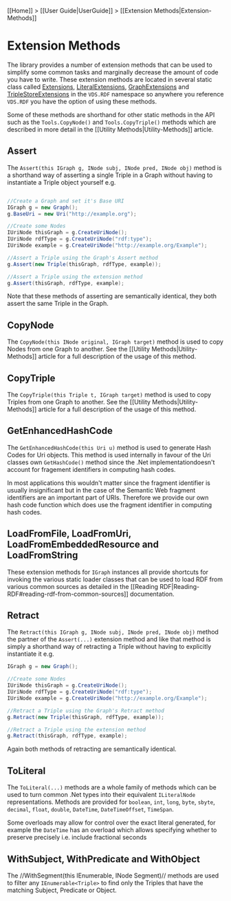 [[Home]] > [[User Guide|UserGuide]] > [[Extension Methods|Extension-Methods]]

# Extension Methods 

The library provides a number of extension methods that can be used to simplify some common tasks and marginally decrease the amount of code you have to write. These extension methods are located in several static class called [Extensions](https://dotnetrdf.github.io/api/html/T_VDS_RDF_Extensions.htm), [LiteralExtensions](https://dotnetrdf.github.io/api/html/T_VDS_RDF_LiteralExtensions.htm), [GraphExtensions](https://dotnetrdf.github.io/api/html/T_VDS_RDF_GraphExtensions.htm) and [TripleStoreExtensions](https://dotnetrdf.github.io/api/html/T_VDS_RDF_TripleStoreExtensions.htm) in the `VDS.RDF` namespace so anywhere you reference `VDS.RDF` you have the option of using these methods.

Some of these methods are shorthand for other static methods in the API such as the `Tools.CopyNode()` and `Tools.CopyTriple()` methods which are described in more detail in the [[Utility Methods|Utility-Methods]] article.

## Assert 

The `Assert(this IGraph g, INode subj, INode pred, INode obj)` method is a shorthand way of asserting a single Triple in a Graph without having to instantiate a Triple object yourself e.g.

```csharp

//Create a Graph and set it's Base URI
IGraph g = new Graph();
g.BaseUri = new Uri("http://example.org");

//Create some Nodes
IUriNode thisGraph = g.CreateUriNode();
IUriNode rdfType = g.CreateUriNode("rdf:type");
IUriNode example = g.CreateUriNode("http://example.org/Example");

//Assert a Triple using the Graph's Assert method
g.Assert(new Triple(thisGraph, rdfType, example));

//Assert a Triple using the extension method
g.Assert(thisGraph, rdfType, example);
```

Note that these methods of asserting are semantically identical, they both assert the same Triple in the Graph.

## CopyNode 

The `CopyNode(this INode original, IGraph target)` method is used to copy Nodes from one Graph to another. See the [[Utility Methods|Utility-Methods]] article for a full description of the usage of this method.

## CopyTriple 

The `CopyTriple(this Triple t, IGraph target)` method is used to copy Triples from one Graph to another. See the [[Utility Methods|Utility-Methods]] article for a full description of the usage of this method.

## GetEnhancedHashCode 

The `GetEnhancedHashCode(this Uri u)` method is used to generate Hash Codes for Uri objects. This method is used internally in favour of the Uri classes own `GetHashCode()` method since the .Net implementationdoesn't account for fragement identifiers in computing hash codes.

In most applications this wouldn't matter since the fragment identifier is usually insignificant but in the case of the Semantic Web fragment identifiers are an important part of URIs. Therefore we provide our own hash code function which does use the fragment identifier in computing hash codes.

## LoadFromFile, LoadFromUri, LoadFromEmbeddedResource and LoadFromString 

These extension methods for `IGraph` instances all provide shortcuts for invoking the various static loader classes that can be used to load RDF from various common sources as detailed in the [[Reading RDF|Reading-RDF#reading-rdf-from-common-sources]] documentation.


## Retract 

The `Retract(this IGraph g, INode subj, INode pred, INode obj)` method the partner of the `Assert(...)` extension method and like that method is simply a shorthand way of retracting a Triple without having to explicitly instantiate it e.g.

```csharp
IGraph g = new Graph();

//Create some Nodes
IUriNode thisGraph = g.CreateUriNode();
IUriNode rdfType = g.CreateUriNode("rdf:type");
IUriNode example = g.CreateUriNode("http://example.org/Example");

//Retract a Triple using the Graph's Retract method
g.Retract(new Triple(thisGraph, rdfType, example));

//Retract a Triple using the extension method
g.Retract(thisGraph, rdfType, example);
```

Again both methods of retracting are semantically identical.

## ToLiteral 

The `ToLiteral(...)` methods are a whole family of methods which can be used to turn common .Net types into their equivalent `ILiteralNode` representations.  Methods are provided for `boolean`, `int`, `long`, `byte`, `sbyte`, `decimal`, `float`, `double`, `DateTime`, `DateTimeOffset`, `TimeSpan`.

Some overloads may allow for control over the exact literal generated, for example the `DateTime` has an overload which allows specifying whether to preserve precisely i.e. include fractional seconds

## WithSubject, WithPredicate and WithObject 

The //WithSegment(this IEnumerable<Triple>, INode Segment)// methods are used to filter any `IEnumerable<Triple>` to find only the Triples that have the matching Subject, Predicate or Object.